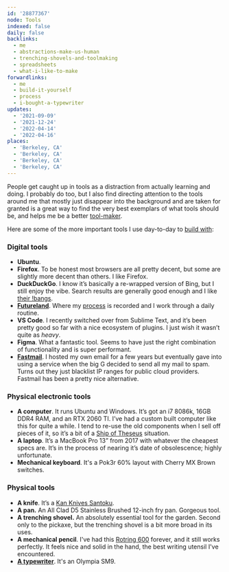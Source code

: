 ```yaml
---
id: '28877367'
node: Tools
indexed: false
daily: false
backlinks:
  - me
  - abstractions-make-us-human
  - trenching-shovels-and-toolmaking
  - spreadsheets
  - what-i-like-to-make
forwardlinks:
  - me
  - build-it-yourself
  - process
  - i-bought-a-typewriter
updates:
  - '2021-09-09'
  - '2021-12-24'
  - '2022-04-14'
  - '2022-04-16'
places:
  - 'Berkeley, CA'
  - 'Berkeley, CA'
  - 'Berkeley, CA'
  - 'Berkeley, CA'
---
```


People get caught up in tools as a distraction from actually learning and doing. I probably do too, but I also find directing attention to the tools around me that mostly just disappear into the background and are taken for granted is a great way to find the very best exemplars of what tools should be, and helps me be a better [tool-maker](me.md).

Here are some of the more important tools I use day-to-day to [build with](build-it-yourself.md):

### Digital tools

- **Ubuntu**. 
- **Firefox**. To be honest most browsers are all pretty decent, but some are slightly more decent than others. I like Firefox.
- **DuckDuckGo**. I know it’s basically a re-wrapped version of Bing, but I still enjoy the vibe. Search results are generally good enough and I like [their !bangs](https://duckduckgo.com/bang).
- **[Futureland](https://futureland.tv)**. Where my [process](process.md) is recorded and I work through a daily routine.
- **VS Code**. I recently switched over from Sublime Text, and it’s been pretty good so far with a nice ecosystem of plugins. I just wish it wasn’t quite as _heavy_.
- **Figma**. What a fantastic tool. Seems to have just the right combination of functionality and is super performant. 
- **[Fastmail](https://www.fastmail.com/)**. I hosted my own email for a few years but eventually gave into using a service when the big G decided to send all my mail to spam. Turns out they just blacklist IP ranges for public cloud providers. Fastmail has been a pretty nice alternative.

### Physical electronic tools

- **A computer**. It runs Ubuntu and Windows. It’s got an i7 8086k, 16GB DDR4 RAM, and an RTX 2060 TI. I’ve had a custom built computer like this for quite a while. I tend to re-use the old components when I sell off pieces of it, so it’s a bit of a [Ship of Theseus](https://en.wikipedia.org/wiki/Ship_of_Theseus) situation.
- **A laptop**. It’s a MacBook Pro 13” from 2017 with whatever the cheapest specs are. It’s in the process of nearing it’s date of obsolescence; highly unfortunate.
- **Mechanical keyboard**. It's a Pok3r 60% layout with Cherry MX Brown switches. 

### Physical tools 

- **A knife**. It’s a [Kan Knives Santoku](https://kankitchen.com/meet-the-knives/).
- **A pan.** An All Clad D5 Stainless Brushed 12-inch fry pan. Gorgeous tool.
- **A trenching shovel.** An absolutely essential tool for the garden. Second only to the pickaxe, but the trenching shovel is a bit more broad in its uses.
- **A mechanical pencil**. I've had this [Rotring 600](https://www.rotring.com/pens-pencils/pencils/rotring-600-mechanical-pencil-1/SAP_1904443.html) forever, and it still works perfectly. It feels nice and solid in the hand, the best writing utensil I've encountered. 
- **[A typewriter](i-bought-a-typewriter.md)**. It's an Olympia SM9. 
